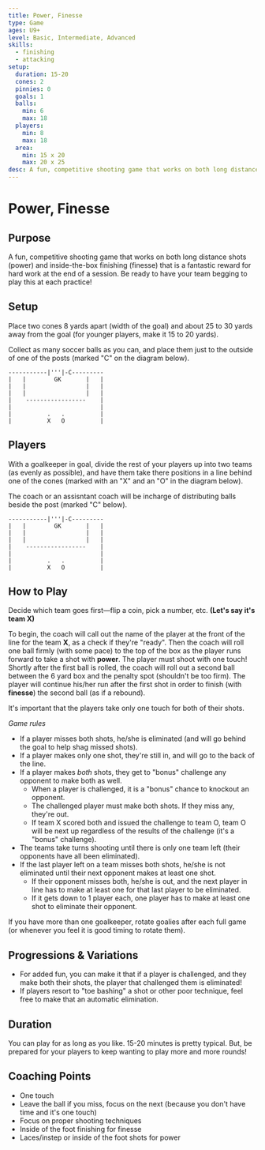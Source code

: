 ```yaml
---
title: Power, Finesse
type: Game
ages: U9+
level: Basic, Intermediate, Advanced
skills:
  - finishing
  - attacking
setup:
  duration: 15-20
  cones: 2
  pinnies: 0
  goals: 1
  balls:
    min: 6
    max: 18
  players:
    min: 8
    max: 18
  area:
    min: 15 x 20
    max: 20 x 25
desc: A fun, competitive shooting game that works on both long distance shots (power) and inside-the-box finishing (finesse).
---
```


# Power, Finesse

## Purpose

A fun, competitive shooting game that works on both long distance shots (power) and inside-the-box finishing (finesse) that is a fantastic reward for hard work at the end of a session. Be ready to have your team begging to play this at each practice!

## Setup

Place two cones 8 yards apart (width of the goal) and about 25 to 30 yards away from the goal (for younger players, make it 15 to 20 yards).

Collect as many soccer balls as you can, and place them just to the outside of one of the posts (marked "C" on the diagram below).

```
-----------|'''|-C---------
|   |        GK       |   |
|   |                 |   |
|   |                 |   |
|    -----------------    |
|                         |
|          .   .          |
|          X   O          |
```

## Players

With a goalkeeper in goal, divide the rest of your players up into two teams (as evenly as possible), and have them take there positions in a line behind one of the cones (marked with an "X" and an "O" in the diagram below).

The coach or an assisntant coach will be incharge of distributing balls beside the post (marked "C" below).

```
-----------|'''|-C---------
|   |        GK       |   |
|   |                 |   |
|   |                 |   |
|    -----------------    |
|                         |
|          .   .          |
|          X   O          |
```

## How to Play

Decide which team goes first—flip a coin, pick a number, etc. __(Let's say it's team X)__

To begin, the coach will call out the name of the player at the front of the line for the team __X__, as a check if they're "ready". Then the coach will roll one ball firmly (with some pace) to the top of the box as the player runs forward to take a shot with __power__. The player must shoot with one touch! Shortly after the first ball is rolled, the coach will roll out a second ball between the 6 yard box and the penalty spot (shouldn't be too firm). The player will continue his/her run after the first shot in order to finish (with __finesse__) the second ball (as if a rebound).

It's important that the players take only one touch for both of their shots.

*Game rules*
- If a player misses both shots, he/she is eliminated (and will go behind the goal to help shag missed shots).
- If a player makes only one shot, they're still in, and will go to the back of the line.
- If a player makes *both* shots, they get to "bonus" challenge any opponent to make both as well.
  - When a player is challenged, it is a "bonus" chance to knockout an opponent.
  - The challenged player must make both shots. If they miss any, they're out.
  - If team X scored both and issued the challenge to team O, team O will be next up regardless of the results of the challenge (it's a "bonus" challenge).
- The teams take turns shooting until there is only one team left (their opponents have all been eliminated).
- If the last player left on a team misses both shots, he/she is not eliminated until their next opponent makes at least one shot.
  - If their opponent misses both, he/she is out, and the next player in line has to make at least one for that last player to be eliminated.
  - If it gets down to 1 player each, one player has to make at least one shot to eliminate their opponent.

If you have more than one goalkeeper, rotate goalies after each full game (or whenever you feel it is good timing to rotate them).

## Progressions & Variations

- For added fun, you can make it that if a player is challenged, and they make both their shots, the player that challenged them is eliminated!
- If players resort to "toe bashing" a shot or other poor technique, feel free to make that an automatic elimination.

## Duration

You can play for as long as you like. 15-20 minutes is pretty typical. But, be prepared for your players to keep wanting to play more and more rounds!

## Coaching Points

- One touch
- Leave the ball if you miss, focus on the next (because you don't have time and it's one touch)
- Focus on proper shooting techniques
- Inside of the foot finishing for finesse
- Laces/instep or inside of the foot shots for power
